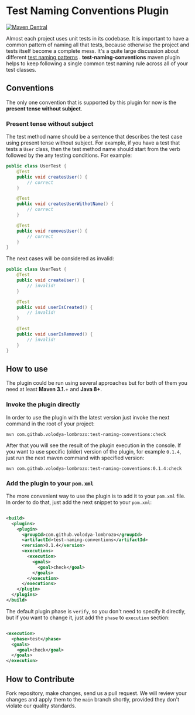 # Test Naming Conventions Plugin
[![Maven Central](https://maven-badges.herokuapp.com/maven-central/com.github.volodya-lombrozo/test-naming-conventions/badge.svg)](https://maven-badges.herokuapp.com/maven-central/com.github.volodya-lombrozo/test-naming-conventions)

Almost each project uses unit tests in its codebase. It is important to have a
common pattern of naming all that tests, because otherwise the project and tests
itself become a complete mess. It's a quite large discussion about
different [test naming patterns](https://stackoverflow.com/questions/155436/unit-test-naming-best-practices)
.
**test-naming-conventions** maven plugin helps to keep following a single common
test naming rule across all of your test classes.

## Conventions

The only one convention that is supported by this plugin for now is the
**present tense without subject**.

### Present tense without subject

The test method name should be a sentence that describes the test case using
present tense without subject. For example, if you have a test that tests
a `User` class, then the test method name should start from the verb followed by
the any testing conditions. For example:

```java
public class UserTest {
    @Test
    public void createsUser() {
        // correct
    }

    @Test
    public void createsUserWithotName() {
        // correct
    }

    @Test
    public void removesUser() {
        // correct
    }
}
```

The next cases will be considered as invalid:

```java
public class UserTest {
    @Test
    public void createUser() {
        // invalid!
    }

    @Test
    public void userIsCreated() {
        // invalid!
    }

    @Test
    public void userIsRemoved() {
        // invalid!
    }
}
```

## How to use

The plugin could be run using several approaches but for both of them you need
at least **Maven 3.1.**+ and **Java 8+**.

### Invoke the plugin directly

In order to use the plugin with the latest version just invoke the next command
in the root of your project:

```shell
mvn com.github.volodya-lombrozo:test-naming-conventions:check
```

After that you will see the result of the plugin execution in the console. If
you want to use specific (older) version of the plugin, for example `0.1.4`,
just run the next maven command with specified version:

```shell
mvn com.github.volodya-lombrozo:test-naming-conventions:0.1.4:check
```

### Add the plugin to your `pom.xml`

The more convenient way to use the plugin is to add it to your `pom.xml` file.
In order to do that, just add the next snippet to your `pom.xml`:

```xml

<build>
  <plugins>
    <plugin>
      <groupId>com.github.volodya-lombrozo</groupId>
      <artifactId>test-naming-conventions</artifactId>
      <version>0.1.4</version>
      <executions>
        <execution>
          <goals>
            <goal>check</goal>
          </goals>
        </execution>
      </executions>
    </plugin>
  </plugins>
</build>
```

The default plugin phase is `verify`, so you don't need to specify it directly,
but if you want to change it, just add the `phase` to `execution` section:

```xml

<execution>
  <phase>test</phase>
  <goals>
    <goal>check</goal>
  </goals>
</execution>
```

## How to Contribute

Fork repository, make changes, send us a pull request. We will review your
changes and apply them to the `main` branch shortly, provided they don't violate
our quality standards. 